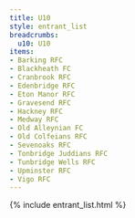 ```yaml
---
title: U10
style: entrant_list
breadcrumbs:
  u10: U10
items:
- Barking RFC
- Blackheath FC
- Cranbrook RFC
- Edenbridge RFC
- Eton Manor RFC
- Gravesend RFC
- Hackney RFC
- Medway RFC
- Old Alleynian FC
- Old Colfeians RFC
- Sevenoaks RFC
- Tonbridge Juddians RFC
- Tunbridge Wells RFC
- Upminster RFC
- Vigo RFC
---
```


{% include entrant_list.html %}
